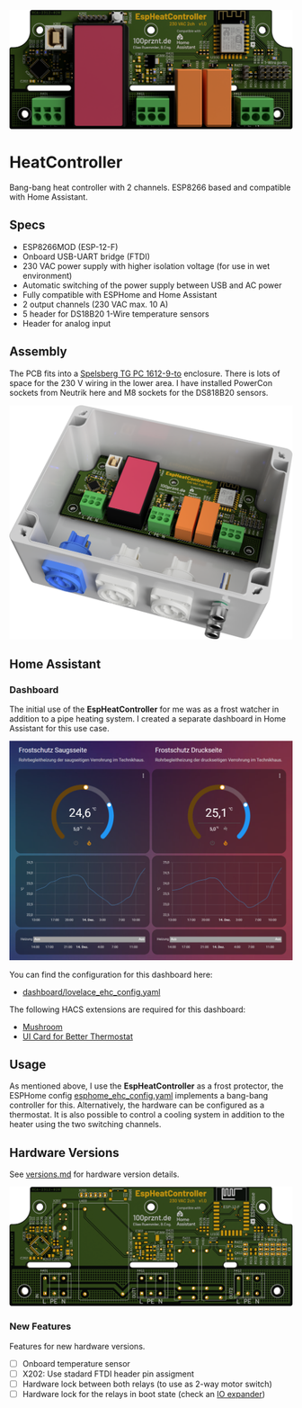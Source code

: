 ![CAD rendering EspHeatController PCB](docu/ehc_pcb_redering_topview_cropped.png)

# HeatController
Bang-bang heat controller with 2 channels. ESP8266 based and compatible with Home Assistant.

## Specs
- ESP8266MOD (ESP-12-F)
- Onboard USB-UART bridge (FTDI)
- 230 VAC power supply with higher isolation voltage (for use in wet environment)
- Automatic switching of the power supply between USB and AC power
- Fully compatible with ESPHome and Home Assistant
- 2 output channels (230 VAC max. 10 A)
- 5 header for DS18B20 1-Wire temperature sensors
- Header for analog input

## Assembly
The PCB fits into a [Spelsberg TG PC 1612-9-to](https://www.spelsberg.de/industrieleergehaeuse/glatt-mit-befestigungsnocken/20100701/) enclosure. There is lots of space for the 230 V wiring in the lower area. I have installed PowerCon sockets from Neutrik here and M8 sockets for the DS818B20 sensors.

![CAD rendering EspHeatController](docu/ehc_redering_rightisoview_cropped.png)

## Home Assistant

### Dashboard
The initial use of the __EspHeatController__ for me was as a frost watcher in addition to a pipe heating system. I created a separate dashboard in Home Assistant for this use case.

![Dashbord for the EspHeatController](dashboard/lovelace_dashboard_mushroom.png)

You can find the configuration for this dashboard here:

* [dashboard/lovelace_ehc_config.yaml](dashboard/lovelace_ehc_config.yaml)

The following HACS extensions are required for this dashboard:

* [Mushroom](https://github.com/piitaya/lovelace-mushroom)
* [UI Card for Better Thermostat](https://github.com/KartoffelToby/better-thermostat-ui-card)

## Usage
As mentioned above, I use the __EspHeatController__ as a frost protector, the ESPHome config [esphome_ehc_config.yaml](esphome_ehc_config.yaml) implements a bang-bang controller for this. Alternatively, the hardware can be configured as a thermostat. It is also possible to control a cooling system in addition to the heater using the two switching channels.

## Hardware Versions
See [versions.md](versions.md) for hardware version details.

![CAD rendering EspHeatController PCB w/o packages](docu/ehc_pcbonly_redering_topview_cropped.png)

### New Features
Features for new hardware versions.

* [ ] Onboard temperature sensor
* [ ] X202: Use stadard FTDI header pin assigment
* [ ] Hardware lock between both relays (to use as 2-way motor switch)
* [ ] Hardware lock for the relays in boot state (check an [IO expander](https://esphome.io/#miscellaneous-components))
